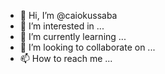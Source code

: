- 👋 Hi, I’m @caiokussaba
- 👀 I’m interested in ...
- 🌱 I’m currently learning ...
- 💞️ I’m looking to collaborate on ...
- 📫 How to reach me ...

<!---
caiokussaba/caiokussaba is a ✨ special ✨ repository because its `README.md` (this file) appears on your GitHub profile.
You can click the Preview link to take a look at your changes.
--->
